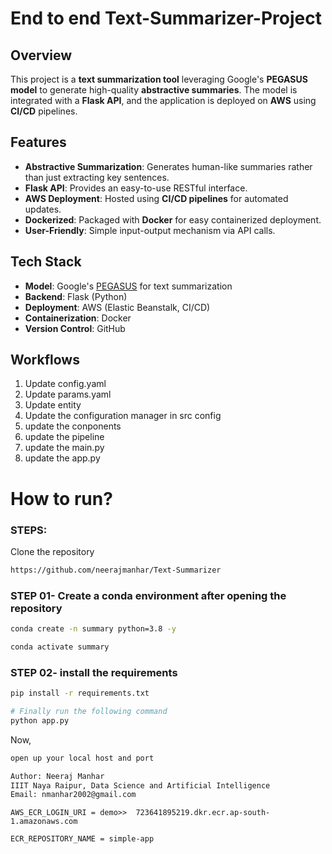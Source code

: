 # End to end Text-Summarizer-Project

## Overview
This project is a **text summarization tool** leveraging Google's **PEGASUS model** to generate high-quality **abstractive summaries**. The model is integrated with a **Flask API**, and the application is deployed on **AWS** using **CI/CD** pipelines.

## Features
- **Abstractive Summarization**: Generates human-like summaries rather than just extracting key sentences.
- **Flask API**: Provides an easy-to-use RESTful interface.
- **AWS Deployment**: Hosted using **CI/CD pipelines** for automated updates.
- **Dockerized**: Packaged with **Docker** for easy containerized deployment.
- **User-Friendly**: Simple input-output mechanism via API calls.

## Tech Stack
- **Model**: Google's [PEGASUS](https://arxiv.org/abs/1912.08777) for text summarization
- **Backend**: Flask (Python)
- **Deployment**: AWS (Elastic Beanstalk, CI/CD)
- **Containerization**: Docker
- **Version Control**: GitHub


## Workflows

1. Update config.yaml
2. Update params.yaml
3. Update entity
4. Update the configuration manager in src config
5. update the conponents
6. update the pipeline
7. update the main.py
8. update the app.py


# How to run?
### STEPS:

Clone the repository

```bash
https://github.com/neerajmanhar/Text-Summarizer
```
### STEP 01- Create a conda environment after opening the repository

```bash
conda create -n summary python=3.8 -y
```

```bash
conda activate summary
```


### STEP 02- install the requirements
```bash
pip install -r requirements.txt
```


```bash
# Finally run the following command
python app.py
```

Now,
```bash
open up your local host and port
```


```bash
Author: Neeraj Manhar
IIIT Naya Raipur, Data Science and Artificial Intelligence
Email: nmanhar2002@gmail.com

```




    AWS_ECR_LOGIN_URI = demo>>  723641895219.dkr.ecr.ap-south-1.amazonaws.com

    ECR_REPOSITORY_NAME = simple-app

